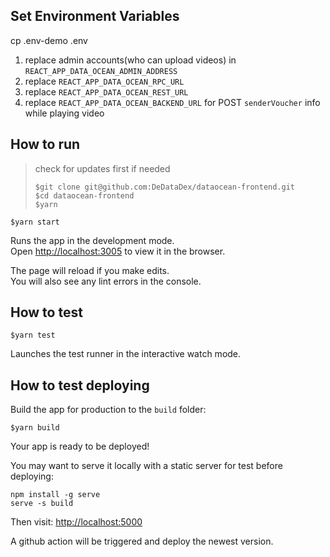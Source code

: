 ## Set Environment Variables

cp .env-demo .env

1. replace admin accounts(who can upload videos) in `REACT_APP_DATA_OCEAN_ADMIN_ADDRESS`
2. replace `REACT_APP_DATA_OCEAN_RPC_URL`
3. replace `REACT_APP_DATA_OCEAN_REST_URL`
4. replace `REACT_APP_DATA_OCEAN_BACKEND_URL` for POST `senderVoucher` info while playing video

## How to run

> check for updates first if needed
>
> `$git clone git@github.com:DeDataDex/dataocean-frontend.git`\
> `$cd dataocean-frontend`\
> `$yarn`

`$yarn start`

Runs the app in the development mode.\
Open [http://localhost:3005](http://localhost:3005) to view it in the browser.

The page will reload if you make edits.\
You will also see any lint errors in the console.

## How to test

`$yarn test`

Launches the test runner in the interactive watch mode.

## How to test deploying

Build the app for production to the `build` folder:

`$yarn build`

Your app is ready to be deployed!

You may want to serve it locally with a static server for test before deploying:

```
npm install -g serve
serve -s build
```

Then visit: [http://localhost:5000](http://localhost:5000)

A github action will be triggered and deploy the newest version.
